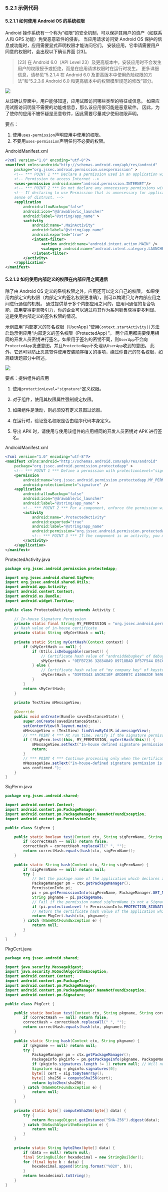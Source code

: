 ### 5.2.1 示例代码

#### 5.2.1.1 如何使用 Android OS 的系统权限

Android 操作系统有一个称为“权限”的安全机制，可以保护其用户的资产（如联系人和 GPS 功能）免受恶意软件的侵害。 当应用请求访问受 Android OS 保护的信息或功能时，应用需要显式声明权限才能访问它们。 安装应用，它申请需要用户同意的权限时，会出现以下确认界面 [23]。

> [23] 在 Android 6.0（API Level 23）及更高版本中，安装应用时不会发生用户的权限授予或拒绝，而是在应用请求权限时在运行时发生。 更多详细信息，请参见“5.2.1.4 在 Android 6.0 及更高版本中使用危险权限的方法”和“5.2.3.6 Android 6.0 和更高版本中的权限模型规范的修改”部分。

![](img/5-2-1.jpg)

从该确认界面中，用户能够知道，应用试图访问哪些类型的特征或信息。 如果应用试图访问明显不需要的功能或信息，那么该应用很可能是恶意软件。 因此，为了使你的应用不被怀疑是恶意软件，因此需要尽量减少使用权限声明。

要点：

1.  使用`uses-permission`声明应用中使用的权限。
2.  不要用`uses-permission`声明任何不必要的权限。

AndroidManifest.xml

```xml
<?xml version="1.0" encoding="utf-8"?>
<manifest xmlns:android="http://schemas.android.com/apk/res/android"
    package="org.jssec.android.permission.usespermission" >
    <!-- *** POINT 1 *** Declare a permission used in an application with uses-permission -->
    <!-- Permission to access Internet -->
    <uses-permission android:name="android.permission.INTERNET"/>
    <!-- *** POINT 2 *** Do not declare any unnecessary permissions with uses-permission -->
    <!-- If declaring to use Permission that is unnecessary for application behaviors, it gives users a
    sense of distrust. -->
    <application
        android:allowBackup="false"
        android:icon="@drawable/ic_launcher"
        android:label="@string/app_name" >
        <activity
            android:name=".MainActivity"
            android:label="@string/app_name"
            android:exported="true" >
            <intent-filter>
                <action android:name="android.intent.action.MAIN" />
                <category android:name="android.intent.category.LAUNCHER" />
            </intent-filter>
        </activity>
    </application>
</manifest>
```

#### 5.2.1.2 如何使用内部定义的权限在内部应用之间通信

除了由 Android OS 定义的系统权限之外，应用还可以定义自己的权限。 如果使用内部定义的权限（内部定义的签名权限更准确），则可以构建只允许内部应用之间进行通信的机制。 通过提供基于多个内部应用之间的，应用间通信的复合功能，应用变得更具吸引力，你的企业可以通过将其作为系列销售获得更多利润。 这是使用内部定义的签名权限的情况。

示例应用“内部定义的签名权限（UserApp）”使用`Context.startActivity()`方法启动示例应用“内部定义的签名权限（ProtectedApp）”。 两个应用都需要使用相同的开发人员密钥进行签名。如果用于签名的密钥不同，则`UserApp`不会向`ProtectedApp`发送意图，并且`ProtectedApp`不处理从`UserApp`收到的意图。 此外，它还可以防止恶意软件使用安装顺序相关的事项，绕过你自己的签名权限，如高级话题部分中所述。

![](img/5-2-2.jpg)

要点：提供组件的应用

1) 使用`protectionLevel="signature"`定义权限。

2) 对于组件，使用其权限属性强制规定权限。

3) 如果组件是活动，则必须没有定义意图过滤器。

4) 在运行时，验证签名权限是否由程序代码本身定义。

5) 导出 APK 时，请使用与使用该组件的应用相同的开发人员密钥对 APK 进行签名。

AndroidManifest.xml

```xml
<?xml version="1.0" encoding="utf-8"?>
<manifest xmlns:android="http://schemas.android.com/apk/res/android"
    package="org.jssec.android.permission.protectedapp" >
    <!-- *** POINT 1 *** Define a permission with protectionLevel="signature" -->
    <permission
        android:name="org.jssec.android.permission.protectedapp.MY_PERMISSION"
        android:protectionLevel="signature" />
    <application
        android:allowBackup="false"
        android:icon="@drawable/ic_launcher"
        android:label="@string/app_name" >
        <!-- *** POINT 2 *** For a component, enforce the permission with its permission attribute -->
        <activity
            android:name=".ProtectedActivity"
            android:exported="true"
            android:label="@string/app_name"
            android:permission="org.jssec.android.permission.protectedapp.MY_PERMISSION" >
            <!-- *** POINT 3 *** If the component is an activity, you must define no intent-filter -->
        </activity>
    </application>
</manifest>
```

ProtectedActivity.java

```java
package org.jssec.android.permission.protectedapp;

import org.jssec.android.shared.SigPerm;
import org.jssec.android.shared.Utils;
import android.app.Activity;
import android.content.Context;
import android.os.Bundle;
import android.widget.TextView;

public class ProtectedActivity extends Activity {

    // In-house Signature Permission
    private static final String MY_PERMISSION = "org.jssec.android.permission.protectedapp.MY_PERMISSION";
    // Hash value of in-house certificate
    private static String sMyCertHash = null;
    
    private static String myCertHash(Context context) {
        if (sMyCertHash == null) {
            if (Utils.isDebuggable(context)) {
                // Certificate hash value of "androiddebugkey" of debug.keystore
                sMyCertHash = "0EFB7236 328348A9 89718BAD DF57F544 D5CCB4AE B9DB34BC 1E29DD26 F77C8255";
            } else {
                // Certificate hash value of "my company key" of keystore
                sMyCertHash = "D397D343 A5CBC10F 4EDDEB7C A10062DE 5690984F 1FB9E88B D7B3A7C2 42E142CA";
            }
        }
        return sMyCertHash;
    }
    
    private TextView mMessageView;
    
    @Override
    public void onCreate(Bundle savedInstanceState) {
        super.onCreate(savedInstanceState);
        setContentView(R.layout.main);
        mMessageView = (TextView) findViewById(R.id.messageView);
        // *** POINT 4 *** At run time, verify if the signature permission is defined by itself on the program code
        if (!SigPerm.test(this, MY_PERMISSION, myCertHash(this))) {
            mMessageView.setText("In-house defined signature permission is not defined by in-house application.");
            return;
        }
        // *** POINT 4 *** Continue processing only when the certificate matches
        mMessageView.setText("In-house-defined signature permission is defined by in-house application,
        was confirmed.");
    }
}
```

SigPerm.java

```java
package org.jssec.android.shared;

import android.content.Context;
import android.content.pm.PackageManager;
import android.content.pm.PackageManager.NameNotFoundException;
import android.content.pm.PermissionInfo;

public class SigPerm {

    public static boolean test(Context ctx, String sigPermName, String correctHash) {
        if (correctHash == null) return false;
        correctHash = correctHash.replaceAll(" ", "");
        return correctHash.equals(hash(ctx, sigPermName));
    }
    
    public static String hash(Context ctx, String sigPermName) {
        if (sigPermName == null) return null;
        try {
            // Get the package name of the application which declares a permission named sigPermName.
            PackageManager pm = ctx.getPackageManager();
            PermissionInfo pi;
            pi = pm.getPermissionInfo(sigPermName, PackageManager.GET_META_DATA);
            String pkgname = pi.packageName;
            // Fail if the permission named sigPermName is not a Signature Permission
            if (pi.protectionLevel != PermissionInfo.PROTECTION_SIGNATURE) return null;
            // Return the certificate hash value of the application which declares a permission named sigPermName.
            return PkgCert.hash(ctx, pkgname);
        } catch (NameNotFoundException e) {
            return null;
        }
    }
}
```

PkgCert.java

```java
package org.jssec.android.shared;

import java.security.MessageDigest;
import java.security.NoSuchAlgorithmException;
import android.content.Context;
import android.content.pm.PackageInfo;
import android.content.pm.PackageManager;
import android.content.pm.PackageManager.NameNotFoundException;
import android.content.pm.Signature;

public class PkgCert {

    public static boolean test(Context ctx, String pkgname, String correctHash) {
        if (correctHash == null) return false;
        correctHash = correctHash.replaceAll(" ", "");
        return correctHash.equals(hash(ctx, pkgname));
    }
    
    public static String hash(Context ctx, String pkgname) {
        if (pkgname == null) return null;
        try {
            PackageManager pm = ctx.getPackageManager();
            PackageInfo pkginfo = pm.getPackageInfo(pkgname, PackageManager.GET_SIGNATURES);
            if (pkginfo.signatures.length != 1) return null; // Will not handle multiple signatures.
            Signature sig = pkginfo.signatures[0];
            byte[] cert = sig.toByteArray();
            byte[] sha256 = computeSha256(cert);
            return byte2hex(sha256);
        } catch (NameNotFoundException e) {
            return null;
        }
    }
    
    private static byte[] computeSha256(byte[] data) {
        try {
            return MessageDigest.getInstance("SHA-256").digest(data);
        } catch (NoSuchAlgorithmException e) {
            return null;
        }
    }
    
    private static String byte2hex(byte[] data) {
        if (data == null) return null;
        final StringBuilder hexadecimal = new StringBuilder();
        for (final byte b : data) {
            hexadecimal.append(String.format("%02X", b));
        }
        return hexadecimal.toString();
    }
}
```
